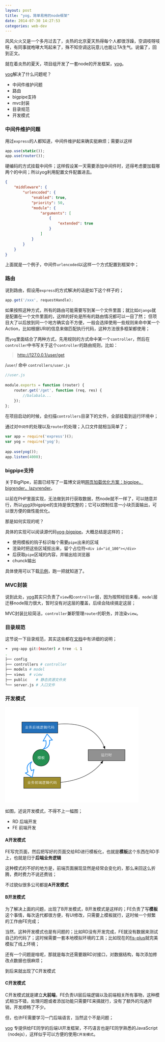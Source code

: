 ```yaml
---
layout: post
title: "yog，简单易用的node框架"
date: 2014-07-30 14:27:53
categories: web-dev
---
```


风风火火又是一个多月过去了，炎热的北京夏天热得每个人都很浮躁，空调吱呀吱呀，有同事就咆哮大骂起来了，殊不知空调这玩意儿也能让TA生气。说偏了，回到正文。

就在着炎热的夏天，项目组开发了一套node的开发框架，[yog][yog]。

[yog][yog]解决了什么问题呢？

- 中间件维护问题
- 路由
- bigpipe支持
- mvc封装
- 目录规范
- 开发模式

### 中间件维护问题
用过`express`的人都知道，中间件维护起来确实挺麻烦；需要以这样

```javascript
app.use(static());
app.use(router());
```

硬编码的方式挂载中间件；这样假设某一天需要添加中间件时，还得考虑要加载哪两个的中间；所以yog利用配置文件配置进去。

```json
{
    "middleware": {
        "urlencoded": {
            "enabled": true,
            "priority": 50,
            "module": {
                "arguments": [
                    {
                        "extended": true
                    }
                ]
            }
        }
    }
}
```

上面就是一个例子，中间件`urlencoded`以这样一个方式配置到框架中；

### 路由
说到路由，假设用`express`的方式解决的话是如下这个样子的；

```javascript
app.get('/xxx', requestHandle);
```

如果按照这种方式，所有的路由可能需要写到某一个文件里面；就比如`django`就是配置在一个文件里面的，这样的好处是所有的路由情况都可以一目了然；
但项目大了以后放到同一个地方确实会不方便，一般会选择使用一些规则来命中某一个Action，比如根据URI的信息来做匹配执行代码，这种方法很多框架都使用；

而`yog`里面结合了两种方式，先用规则的方式命中某一个`controller`，然后在`controller`中书写关于这个`controller`的路由规则，比如：

> http://127.0.0.1/user/get

/`user`/ 命中 `controllers/user.js`

```javascript
//user.js

module.exports = function (router) {
    router.get('/get', function (req, res) {
        //balabala...
    });
};

```

在项目启动的时候，会扫描`controllers`目录下的文件，全部挂载到运行环境中；

通过对`中间件`的处理以及`router`的处理；入口文件就相当简单了；

```javascript
var app = require('express')();
var yog = require('yog');

app.use(yog());
app.listen(4000);

```

### bigpipe支持

关于BigPipe，前面已经写了一篇博文说明[网页加载优化方案：bigpipe，bigrender，lazyrender](/posts/web-dev/quickling-1/)。

以前在PHP里面实现，无法做到并行获取数据，然node就不一样了，可以随意并行，所以[yog][yog]对bigpipe的支持是很完整的；它可以控制任意一小块页面输出，可以很方便的做性能优化。

那是如何实现的呢？

具体的实现可以阅读源代码[yog-bigpipe](https://github.com/fex-team/yog-bigpipe)。大概总结是这样的；

- 使用模板的钩子标识每个需要`pipe`出来的区域
- 渲染时把这些区域抠出来，留个占位符`<div id="id_100"></div>`
- 后获取`pipe`区域的内容，并输出给浏览器
- chunck输出

具体使用可以下载[示例](https://github.com/fex-team/yog-app)，跑一把就知道了。

### MVC封装

说到此处，[yog][yog]其实只负责了`view`和`controller`层，因为按照经验来看，`model`层迁移node阻力很大，暂时没有对这层的覆盖，后续会陆续搞定这层；

MVC封装比较简洁，`controller`兼职管理`router`的职务，并渲染`view`。

### 目录规范
这节说一下目录规范，其实这些都在[文档](http://oak.baidu.com/docs/yogurt)中有详细的说明；

```bash
➜  yog-app git:(master) ✗ tree -L 1
.
├── config
├── controllers # controller
├── models # model
├── views  # view
├── public    # 静态资源文件夹
└── server.js # 入口文件
```

### 开发模式

![](/images/dev/rd-fe.png)

如图，述说开发模式，不得不上一幅图；

- RD 后端开发
- FE 前端开发

#### A开发模式

FE写完页面，然后把写好的页面交给RD进行模板化，也就是**模板**这个东西在RD手上，也就是归于**后端业务逻辑**

这种模式的不好的地方是，前端页面展现显然是经常会变化的，那么来回这么折腾，费时费力不说还费钱；

不过貌似很多公司都是**A开发模式**

#### B开发模式

为了解决上面的问题，出现了B开发模式，B开发模式是这样的；FE负责了写**模板**这个事情，每次迭代都很方便，有UI修改，只需要上模板就行，这时候一个频繁的工作由FE完成；

当然，这种开发模式也是有问题的；比如RD没有开发完成，FE就没有数据来测试自己的代码了；这时候需要一套本地模拟环境的工具；比如现在的[fis-plus](http://oak.baidu.com/docs/fis-plus)就完美模拟了线上环境；

还有一个问题是啥呢，那就是每次还需要跟RD对接口，对数据结构，每次添加修改点数据也很麻烦；

到后来就出现了C开发模式

#### C开发模式

C开发模式就是建立**大前端**，FE负责UI层后端逻辑以及前端相关所有事物，这种模式相当不错，处理问题或者添加功能只需要FE来搞就行，没有了额外的沟通开销，开发顺畅了不少。

但，也许FE需要学习一门后端语言，当然这个不是问题；

[yog][yog] 专提供给FE同学的后端UI开发框架，不巧语言也是FE同学熟悉的JavaScript（nodejs），这样似乎可以方便的使用`C开发模式`。


[yog]: https://github.com/fex-team/yog "yog framework"